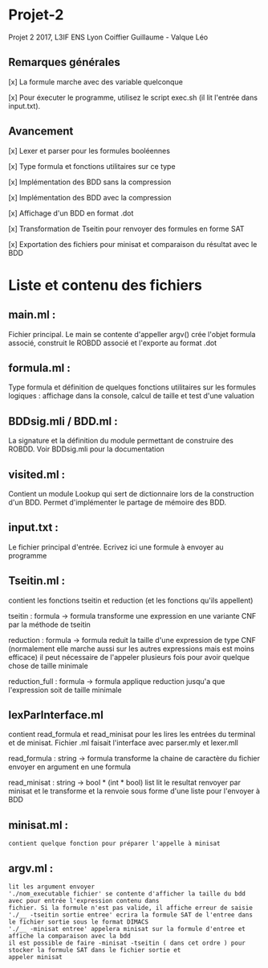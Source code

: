 # Projet-2
Projet 2 2017, L3IF ENS Lyon
Coiffier Guillaume - Valque Léo

## Remarques générales

[x] La formule marche avec des variable quelconque

[x] Pour éxecuter le programme, utilisez le script exec.sh (il lit l'entrée dans input.txt).

## Avancement

[x] Lexer et parser pour les formules booléennes

[x] Type formula et fonctions utilitaires sur ce type

[x] Implémentation des BDD sans la compression

[x] Implémentation des BDD avec la compression

[x] Affichage d'un BDD en format .dot

[x] Transformation de Tseitin pour renvoyer des formules en forme SAT

[x] Exportation des fichiers pour minisat et comparaison du résultat avec le BDD

# Liste et contenu des fichiers

## main.ml :
Fichier principal. Le main se contente d'appeller argv()
crée l'objet formula associé, construit le ROBDD associé et l'exporte au format .dot

## formula.ml :
Type formula et définition de quelques fonctions utilitaires sur les formules logiques :
  affichage dans la console, calcul de taille et test d'une valuation

## BDDsig.mli / BDD.ml :
  La signature et la définition du module permettant de construire des ROBDD. Voir BDDsig.mli pour la documentation

## visited.ml :
  Contient un module Lookup qui sert de dictionnaire lors de la construction d'un BDD. Permet d'implémenter le partage de mémoire des BDD.

## input.txt :
  Le fichier principal d'entrée. Ecrivez ici une formule à envoyer au programme

## Tseitin.ml :
contient les fonctions tseitin et reduction (et les fonctions qu'ils
appellent)

tseitin : formula -> formula
  transforme une expression en une variante CNF par la méthode de tseitin

reduction : formula -> formula
  reduit la taille d'une expression de type CNF (normalement elle marche aussi sur les autres expressions mais est moins efficace)
  il peut nécessaire de l'appeler plusieurs fois pour avoir quelque chose de taille minimale

reduction_full : formula -> formula
  applique reduction jusqu'a que l'expression soit de taille minimale

## lexParInterface.ml
contient read_formula et read_minisat pour les lires les entrées du terminal et de minisat. Fichier .ml faisait l'interface avec parser.mly et lexer.mll

read_formula : string -> formula
  transforme la chaine de caractère du fichier envoyer en argument en une formula

read_minisat : string -> bool * (int * bool) list
  lit le resultat renvoyer par minisat et le transforme et la renvoie sous forme d'une liste pour l'envoyer à BDD
## minisat.ml :
	contient quelque fonction pour préparer l'appelle à minisat

## argv.ml :
	lit les argument envoyer
	'./nom_executable fichier' se contente d'afficher la taille du bdd avec pour entrée l'expression contenu dans
	fichier. Si la formule n'est pas valide, il affiche erreur de saisie
	'./__ -tseitin sortie entree' ecrira la formule SAT de l'entree dans le fichier sortie sous le format DIMACS
	'./__ -minisat entree' appelera minisat sur la formule d'entree et affiche la comparaison avec la bdd
	il est possible de faire -minisat -tseitin ( dans cet ordre ) pour stocker la formule SAT dans le fichier sortie et
	appeler minisat
